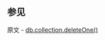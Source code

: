 ## 参见

原文 - [db.collection.deleteOne()]( https://docs.mongodb.com/manual/reference/method/db.collection.deleteOne/ )

